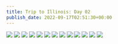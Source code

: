 ```yaml
---
title: Trip to Illinois: Day 02
publish_date: 2022-09-17T02:51:30+00:00
---
```


![](https://lukebouch-com.s3.us-west-004.backblazeb2.com/127/a9c7d612-df3d-484b-ae11-f1ee24c33667.jpg)
![](https://lukebouch-com.s3.us-west-004.backblazeb2.com/128/bd26d8a7-c1c3-4f98-a37f-adcb713c0b2e.jpg)
![](https://lukebouch-com.s3.us-west-004.backblazeb2.com/129/50823c03-e89e-4431-a4a1-c66719a53ca8.jpg)
![](https://lukebouch-com.s3.us-west-004.backblazeb2.com/130/b782a66f-d6e0-42ac-9037-be1b5d8c9eb5.jpg)
![](https://lukebouch-com.s3.us-west-004.backblazeb2.com/131/1af568ef-f3d1-4a20-95e9-1d3e84a5b600.jpg)
![](https://lukebouch-com.s3.us-west-004.backblazeb2.com/132/71a2da5b-116f-4e7d-ada7-9cf829173e2f.jpg)
![](https://lukebouch-com.s3.us-west-004.backblazeb2.com/133/0ebafb63-5512-4af6-8f44-84842f59f53b.jpg)
![](https://lukebouch-com.s3.us-west-004.backblazeb2.com/134/6c06bc3c-a567-4580-819d-95e85bf7edd6.jpg)
![](https://lukebouch-com.s3.us-west-004.backblazeb2.com/135/d7c9e493-6ad0-41bf-adad-cc3802ea4e2f.jpg)
![](https://lukebouch-com.s3.us-west-004.backblazeb2.com/136/e6bd6103-fad6-4972-9bfc-975ea16a6ee3.jpg)
![](https://lukebouch-com.s3.us-west-004.backblazeb2.com/137/f1c928f1-d792-4240-8b1e-13b4aeff3dfb.jpg)
![](https://lukebouch-com.s3.us-west-004.backblazeb2.com/138/fad5cc27-8a49-4a59-b916-dce9e9bec81a.jpg)
![](https://lukebouch-com.s3.us-west-004.backblazeb2.com/139/1dcd2230-d50d-469d-be20-2c7fc224de5f.jpg)
